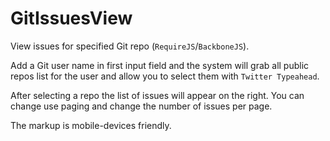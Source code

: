 GitIssuesView
=============

View issues for specified Git repo (`RequireJS`/`BackboneJS`).

Add a Git user name in first input field and the system will grab all public repos list for the user and allow you to select them with `Twitter Typeahead`.

After selecting a repo the list of issues will appear on the right. You can change use paging and change the number of issues per page.

The markup is mobile-devices friendly.
